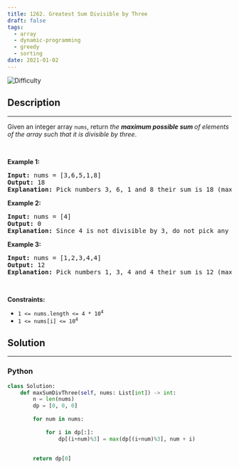 ```yaml
---
title: 1262. Greatest Sum Divisible by Three
draft: false
tags: 
  - array
  - dynamic-programming
  - greedy
  - sorting
date: 2021-01-02
---
```


![Difficulty](https://img.shields.io/badge/Difficulty-Medium-blue.svg)

## Description

---
<p>Given an integer array <code>nums</code>, return <em>the <strong>maximum possible sum </strong>of elements of the array such that it is divisible by three</em>.</p>

<p>&nbsp;</p>
<p><strong class="example">Example 1:</strong></p>

<pre>
<strong>Input:</strong> nums = [3,6,5,1,8]
<strong>Output:</strong> 18
<strong>Explanation:</strong> Pick numbers 3, 6, 1 and 8 their sum is 18 (maximum sum divisible by 3).</pre>

<p><strong class="example">Example 2:</strong></p>

<pre>
<strong>Input:</strong> nums = [4]
<strong>Output:</strong> 0
<strong>Explanation:</strong> Since 4 is not divisible by 3, do not pick any number.
</pre>

<p><strong class="example">Example 3:</strong></p>

<pre>
<strong>Input:</strong> nums = [1,2,3,4,4]
<strong>Output:</strong> 12
<strong>Explanation:</strong> Pick numbers 1, 3, 4 and 4 their sum is 12 (maximum sum divisible by 3).
</pre>

<p>&nbsp;</p>
<p><strong>Constraints:</strong></p>

<ul>
	<li><code>1 &lt;= nums.length &lt;= 4 * 10<sup>4</sup></code></li>
	<li><code>1 &lt;= nums[i] &lt;= 10<sup>4</sup></code></li>
</ul>


## Solution

---
### Python
``` py title='greatest-sum-divisible-by-three'
class Solution:
    def maxSumDivThree(self, nums: List[int]) -> int:
        n = len(nums)
        dp = [0, 0, 0]
        
        for num in nums:
            
            for i in dp[:]:
                dp[(i+num)%3] = max(dp[(i+num)%3], num + i)
            
        
        return dp[0]
    

```

